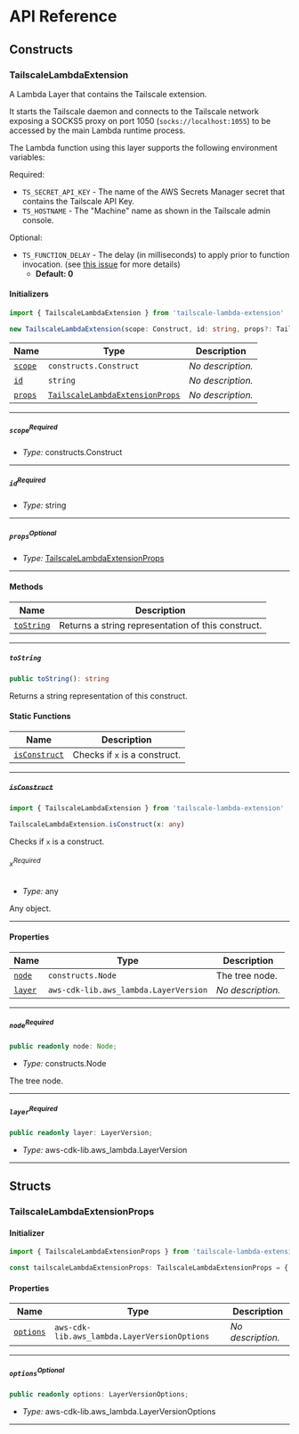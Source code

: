 # API Reference <a name="API Reference" id="api-reference"></a>

## Constructs <a name="Constructs" id="Constructs"></a>

### TailscaleLambdaExtension <a name="TailscaleLambdaExtension" id="tailscale-lambda-extension.TailscaleLambdaExtension"></a>

A Lambda Layer that contains the Tailscale extension.

It starts the Tailscale daemon and connects to the Tailscale
network exposing a SOCKS5 proxy on port 1050 (`socks://localhost:1055`) to be accessed by the main Lambda runtime
process.

The Lambda function using this layer supports the following environment variables:

Required:
- `TS_SECRET_API_KEY` - The name of the AWS Secrets Manager secret that contains the Tailscale API Key.
- `TS_HOSTNAME` - The "Machine" name as shown in the Tailscale admin console.

Optional:
- `TS_FUNCTION_DELAY` - The delay (in milliseconds) to apply prior to function invocation. (see [this issue](https://github.com/rehanvdm/tailscale-lambda-extension/issues/3) for more details)
  - **Default: 0**

#### Initializers <a name="Initializers" id="tailscale-lambda-extension.TailscaleLambdaExtension.Initializer"></a>

```typescript
import { TailscaleLambdaExtension } from 'tailscale-lambda-extension'

new TailscaleLambdaExtension(scope: Construct, id: string, props?: TailscaleLambdaExtensionProps)
```

| **Name** | **Type** | **Description** |
| --- | --- | --- |
| <code><a href="#tailscale-lambda-extension.TailscaleLambdaExtension.Initializer.parameter.scope">scope</a></code> | <code>constructs.Construct</code> | *No description.* |
| <code><a href="#tailscale-lambda-extension.TailscaleLambdaExtension.Initializer.parameter.id">id</a></code> | <code>string</code> | *No description.* |
| <code><a href="#tailscale-lambda-extension.TailscaleLambdaExtension.Initializer.parameter.props">props</a></code> | <code><a href="#tailscale-lambda-extension.TailscaleLambdaExtensionProps">TailscaleLambdaExtensionProps</a></code> | *No description.* |

---

##### `scope`<sup>Required</sup> <a name="scope" id="tailscale-lambda-extension.TailscaleLambdaExtension.Initializer.parameter.scope"></a>

- *Type:* constructs.Construct

---

##### `id`<sup>Required</sup> <a name="id" id="tailscale-lambda-extension.TailscaleLambdaExtension.Initializer.parameter.id"></a>

- *Type:* string

---

##### `props`<sup>Optional</sup> <a name="props" id="tailscale-lambda-extension.TailscaleLambdaExtension.Initializer.parameter.props"></a>

- *Type:* <a href="#tailscale-lambda-extension.TailscaleLambdaExtensionProps">TailscaleLambdaExtensionProps</a>

---

#### Methods <a name="Methods" id="Methods"></a>

| **Name** | **Description** |
| --- | --- |
| <code><a href="#tailscale-lambda-extension.TailscaleLambdaExtension.toString">toString</a></code> | Returns a string representation of this construct. |

---

##### `toString` <a name="toString" id="tailscale-lambda-extension.TailscaleLambdaExtension.toString"></a>

```typescript
public toString(): string
```

Returns a string representation of this construct.

#### Static Functions <a name="Static Functions" id="Static Functions"></a>

| **Name** | **Description** |
| --- | --- |
| <code><a href="#tailscale-lambda-extension.TailscaleLambdaExtension.isConstruct">isConstruct</a></code> | Checks if `x` is a construct. |

---

##### ~~`isConstruct`~~ <a name="isConstruct" id="tailscale-lambda-extension.TailscaleLambdaExtension.isConstruct"></a>

```typescript
import { TailscaleLambdaExtension } from 'tailscale-lambda-extension'

TailscaleLambdaExtension.isConstruct(x: any)
```

Checks if `x` is a construct.

###### `x`<sup>Required</sup> <a name="x" id="tailscale-lambda-extension.TailscaleLambdaExtension.isConstruct.parameter.x"></a>

- *Type:* any

Any object.

---

#### Properties <a name="Properties" id="Properties"></a>

| **Name** | **Type** | **Description** |
| --- | --- | --- |
| <code><a href="#tailscale-lambda-extension.TailscaleLambdaExtension.property.node">node</a></code> | <code>constructs.Node</code> | The tree node. |
| <code><a href="#tailscale-lambda-extension.TailscaleLambdaExtension.property.layer">layer</a></code> | <code>aws-cdk-lib.aws_lambda.LayerVersion</code> | *No description.* |

---

##### `node`<sup>Required</sup> <a name="node" id="tailscale-lambda-extension.TailscaleLambdaExtension.property.node"></a>

```typescript
public readonly node: Node;
```

- *Type:* constructs.Node

The tree node.

---

##### `layer`<sup>Required</sup> <a name="layer" id="tailscale-lambda-extension.TailscaleLambdaExtension.property.layer"></a>

```typescript
public readonly layer: LayerVersion;
```

- *Type:* aws-cdk-lib.aws_lambda.LayerVersion

---


## Structs <a name="Structs" id="Structs"></a>

### TailscaleLambdaExtensionProps <a name="TailscaleLambdaExtensionProps" id="tailscale-lambda-extension.TailscaleLambdaExtensionProps"></a>

#### Initializer <a name="Initializer" id="tailscale-lambda-extension.TailscaleLambdaExtensionProps.Initializer"></a>

```typescript
import { TailscaleLambdaExtensionProps } from 'tailscale-lambda-extension'

const tailscaleLambdaExtensionProps: TailscaleLambdaExtensionProps = { ... }
```

#### Properties <a name="Properties" id="Properties"></a>

| **Name** | **Type** | **Description** |
| --- | --- | --- |
| <code><a href="#tailscale-lambda-extension.TailscaleLambdaExtensionProps.property.options">options</a></code> | <code>aws-cdk-lib.aws_lambda.LayerVersionOptions</code> | *No description.* |

---

##### `options`<sup>Optional</sup> <a name="options" id="tailscale-lambda-extension.TailscaleLambdaExtensionProps.property.options"></a>

```typescript
public readonly options: LayerVersionOptions;
```

- *Type:* aws-cdk-lib.aws_lambda.LayerVersionOptions

---



